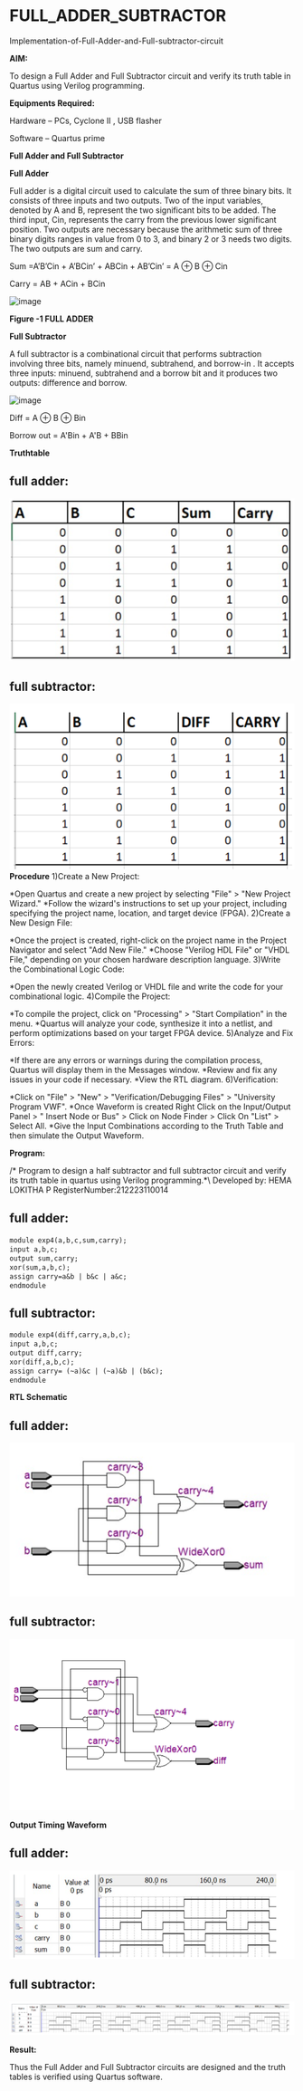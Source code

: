 # FULL_ADDER_SUBTRACTOR

Implementation-of-Full-Adder-and-Full-subtractor-circuit

**AIM:**

To design a Full Adder and Full Subtractor circuit and verify its truth table in Quartus using Verilog programming.

**Equipments Required:**

Hardware – PCs, Cyclone II , USB flasher

Software – Quartus prime

**Full Adder and Full Subtractor**

**Full Adder**

Full adder is a digital circuit used to calculate the sum of three binary bits. It consists of three inputs and two outputs. Two of the input variables, denoted by A and B, represent the two significant bits to be added. The third input, Cin, represents the carry from the previous lower significant position. Two outputs are necessary because the arithmetic sum of three binary digits ranges in value from 0 to 3, and binary 2 or 3 needs two digits. The two outputs are sum and carry.

Sum =A’B’Cin + A’BCin’ + ABCin + AB’Cin’ = A ⊕ B ⊕ Cin 

Carry = AB + ACin + BCin

![image](https://github.com/naavaneetha/FULL_ADDER_SUBTRACTOR/assets/154305477/0f30ba51-5ffb-4198-845f-18e054f675e7)

**Figure -1 FULL ADDER**

**Full Subtractor**

A full subtractor is a combinational circuit that performs subtraction involving three bits, namely minuend, subtrahend, and borrow-in . It accepts three inputs: minuend, subtrahend and a borrow bit and it produces two outputs: difference and borrow.

![image](https://github.com/naavaneetha/FULL_ADDER_SUBTRACTOR/assets/154305477/02b24f51-ab51-4304-9ad6-7b81ffc1ead5)

Diff = A ⊕ B ⊕ Bin 

Borrow out = A'Bin + A'B + BBin

**Truthtable**
## full adder:
![adder](<4add truth.png>)
## full subtractor:
![sub](<4sub trut.png>)
**Procedure**
1)Create a New Project:

*Open Quartus and create a new project by selecting "File" > "New Project Wizard."
*Follow the wizard's instructions to set up your project, including specifying the project name, location, and target device (FPGA).
2)Create a New Design File:

*Once the project is created, right-click on the project name in the Project Navigator and select "Add New File."
*Choose "Verilog HDL File" or "VHDL File," depending on your chosen hardware description language. 3)Write the Combinational Logic Code:

*Open the newly created Verilog or VHDL file and write the code for your combinational logic.
4)Compile the Project:

*To compile the project, click on "Processing" > "Start Compilation" in the menu.
*Quartus will analyze your code, synthesize it into a netlist, and perform optimizations based on your target FPGA device.
5)Analyze and Fix Errors:

*If there are any errors or warnings during the compilation process, Quartus will display them in the Messages window.
*Review and fix any issues in your code if necessary.
*View the RTL diagram.
6)Verification:

*Click on "File" > "New" > "Verification/Debugging Files" > "University Program VWF".
*Once Waveform is created Right Click on the Input/Output Panel > " Insert Node or Bus" > Click on Node Finder > Click On "List" > Select All.
*Give the Input Combinations according to the Truth Table and then simulate the Output Waveform.

**Program:**

/* Program to design a half subtractor and full subtractor circuit and verify its truth table in quartus using Verilog programming.*\ Developed by: HEMA LOKITHA P
RegisterNumber:212223110014
## full adder:
```
module exp4(a,b,c,sum,carry);
input a,b,c;
output sum,carry;
xor(sum,a,b,c);
assign carry=a&b | b&c | a&c;
endmodule
```
## full subtractor:
```
module exp4(diff,carry,a,b,c);
input a,b,c;
output diff,carry;
xor(diff,a,b,c);
assign carry= (~a)&c | (~a)&b | (b&c);
endmodule
```
**RTL Schematic**
## full adder:

![adder](<4add dia.png>)
## full subtractor:

![sub](<4 sub dia.png>)

**Output Timing Waveform**
## full adder:
![adder](<4add wave.png>)

## full subtractor:
![sub](<4 sub wave.png>)

**Result:**

Thus the Full Adder and Full Subtractor circuits are designed and the truth tables is verified using Quartus software.



